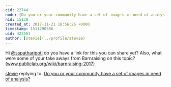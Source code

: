 ```yaml
---
cid: 22744
node: [Do you or your community have a set of images in need of analysis? ](../notes/sspatharioti/10-31-2017/do-you-or-your-community-have-a-set-of-images-in-need-of-analysis)
nid: 15130
created_at: 2017-11-21 18:56:26 +0000
timestamp: 1511290586
uid: 422561
author: [stevie](../profile/stevie)
---
```


Hi [@sspatharipoti](/profile/sspatharipoti) do you have a link for this you can share yet? Also, what were some of your take aways from Barnraising on this topic?   (www.publiclab.org/wiki/barnraising-2017)

[stevie](../profile/stevie) replying to: [Do you or your community have a set of images in need of analysis? ](../notes/sspatharioti/10-31-2017/do-you-or-your-community-have-a-set-of-images-in-need-of-analysis)

